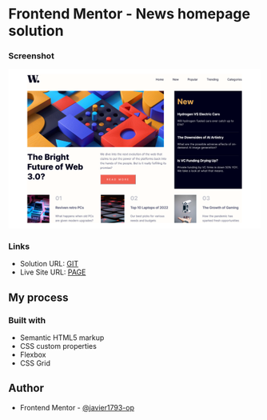 # Frontend Mentor - News homepage solution

### Screenshot

![news page design](./assets/images/Screenshot-homepage.png)


### Links

- Solution URL: [GIT](https://github.com/javier1793-op/news-homepage)
- Live Site URL: [PAGE](https://javier1793-op.github.io/news-homepage/)

## My process

### Built with

- Semantic HTML5 markup
- CSS custom properties
- Flexbox
- CSS Grid


## Author


- Frontend Mentor - [@javier1793-op](https://www.frontendmentor.io/profile/javier1793-op)


